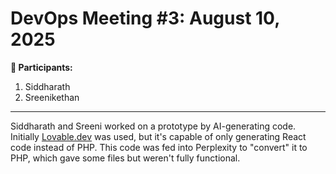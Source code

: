 # DevOps Meeting #3: August 10, 2025
**👤 Participants:**
1. Siddharath
2. Sreenikethan

---

Siddharath and Sreeni worked on a prototype by AI-generating code. Initially [Lovable.dev](https://lovable.dev/) was used, but it's capable of only generating React code instead of PHP. This code was fed into Perplexity to "convert" it to PHP, which gave some files but weren't fully functional.
